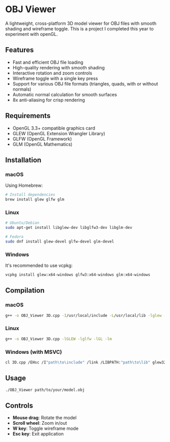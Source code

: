 # OBJ Viewer

A lightweight, cross-platform 3D model viewer for OBJ files with smooth shading and wireframe toggle. This is a project I completed this year to experiment with openGL.

## Features

- Fast and efficient OBJ file loading
- High-quality rendering with smooth shading
- Interactive rotation and zoom controls
- Wireframe toggle with a single key press
- Support for various OBJ file formats (triangles, quads, with or without normals)
- Automatic normal calculation for smooth surfaces
- 8x anti-aliasing for crisp rendering

## Requirements

- OpenGL 3.3+ compatible graphics card
- GLEW (OpenGL Extension Wrangler Library)
- GLFW (OpenGL Framework)
- GLM (OpenGL Mathematics)

## Installation

### macOS

Using Homebrew:

```bash
# Install dependencies
brew install glew glfw glm
```

### Linux

```bash
# Ubuntu/Debian
sudo apt-get install libglew-dev libglfw3-dev libglm-dev

# Fedora
sudo dnf install glew-devel glfw-devel glm-devel
```

### Windows

It's recommended to use vcpkg:

```bash
vcpkg install glew:x64-windows glfw3:x64-windows glm:x64-windows
```

## Compilation

### macOS

```bash
g++ -o OBJ_Viewer 3D.cpp -I/usr/local/include -L/usr/local/lib -lglew -lglfw -framework OpenGL -framework Cocoa -framework IOKit -framework CoreVideo
```

### Linux

```bash
g++ -o OBJ_Viewer 3D.cpp -lGLEW -lglfw -lGL -lm
```

### Windows (with MSVC)

```bash
cl 3D.cpp /EHsc /I"path\to\include" /link /LIBPATH:"path\to\lib" glew32.lib glfw3.lib opengl32.lib
```

## Usage

```bash
./OBJ_Viewer path/to/your/model.obj
```

## Controls

- **Mouse drag**: Rotate the model
- **Scroll wheel**: Zoom in/out
- **W key**: Toggle wireframe mode
- **Esc key**: Exit application
